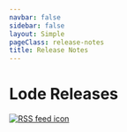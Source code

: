 ```yaml
---
navbar: false
sidebar: false
layout: Simple
pageClass: release-notes
title: Release Notes
---
```


# Lode Releases

<div class="text-center">
    <a href="/rss.xml" title="Lode releases feed">
        <img src="/feed.svg" alt="RSS feed icon">
    </a>
</div>

<Releases />
